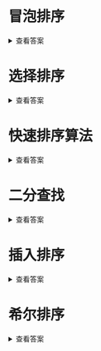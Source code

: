 
# 冒泡排序
<details>
<summary>查看答案</summary>

```swift
var numbers = [24,17,85,13,9,54,76,45,5,63]
func sort(_ numbers:inout [Int], _ index:Int = 0) {
    guard numbers.count - index > 2 else {
        return
    }
    var _index = 0
    while _index < numbers.count - index - 1 {
        let _newIndex = _index + 1
        let left = numbers[_index]
        let right = numbers[_newIndex]
        if left > right {
            numbers[_index] = right
            numbers[_newIndex] = left
        }
        _index = _newIndex
    }
    sort(&numbers,index + 1)
}
sort(&numbers)
```
</details>

# 选择排序
<details>
<summary>查看答案</summary>

```objc
var numbers = [86,37,56,29,92,73,15,63,30,8]
func sort(_ numbers:inout [Int], _ index:Int = 0) {
    guard numbers.count - index > 1 else {
        return
    }
    var _min = numbers[index]
    var _minIndex = index
    for item in numbers.enumerated() {
        guard item.offset >= index else {
            continue
        }
        if item.element < _min {
            _min = item.element
            _minIndex = item.offset
        }
    }
    numbers[_minIndex] = numbers[index]
    numbers[index] = _min
    sort(&numbers, index + 1)
}
sort(&numbers)
```
</details>

# 快速排序算法
<details>
<summary>查看答案</summary>

```objc
var numbers = [86,37,56,29,92,73,15,63,30,8]
func sort(_ numbers: [Int]) -> [Int] {
    guard numbers.count >= 2 else {
        return numbers
    }
    var mins:[Int] = []
    var maxs:[Int] = []
    let start = numbers[0]
    for item in numbers.enumerated() {
        guard item.offset > 0 else {
            continue
        }
        if item.element >= start {
            maxs.append(item.element)
        } else {
            mins.append(item.element)
        }
    }
    return sort(mins) + [start] + sort(maxs)
}
numbers = sort(numbers)
```
</details>

# 二分查找
<details>
<summary>查看答案</summary>

```objc
var searchNumbers = [1,2,4,5,6,7,9,12,15,19,23,26,29,34,39]
func search(_ numbers: [Int], _ number:Int, _ start:Int = 0) -> Int? {
    guard numbers.count > 0 else {
        return nil
    }
    let index:Int = numbers.count / 2
    for item in numbers.enumerated() {
        if item.offset >= index {
            break
        }
        if item.element == number {
            return item.offset + start
        }
    }
    let _numbers = Array(numbers[index...])
    return search(_numbers, number, (index + start))
}
```
</details>

# 插入排序
<details>
<summary>查看答案</summary>
[插入排序图解](八大排序算法/插入排序.md)
</details>

# 希尔排序
<details>
<summary>查看答案</summary>
    
[希尔排序图解](八大排序算法/希尔排序.md)
</details>


